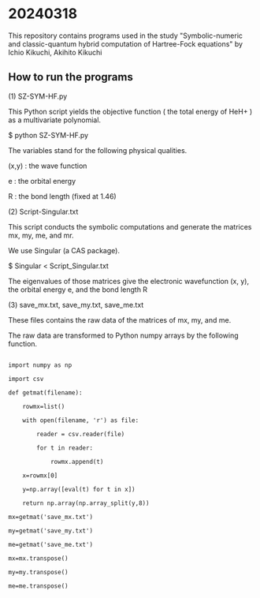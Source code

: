 # 20240318
This repository contains programs used in the study "Symbolic-numeric and classic-quantum hybrid computation of Hartree-Fock equations" by Ichio Kikuchi, Akihito Kikuchi

## How to run the programs

(1) SZ-SYM-HF.py
 
 This Python script yields the objective function ( the total energy of HeH+ ) as a multivariate polynomial.

 $ python SZ-SYM-HF.py

 The variables stand for the following physical qualities.

 (x,y) : the wave function

 e  : the orbital energy

 R : the bond length (fixed at 1.46)

(2) Script-Singular.txt

 This script conducts the symbolic computations and generate the matrices mx, my, me, and mr.

 We use Singular (a CAS package).
 
  $ Singular < Script_Singular.txt

  The eigenvalues of those matrices give the electronic wavefunction (x, y), the orbital energy e, and the bond length R

(3) save_mx.txt, save_my.txt, save_me.txt

These files contains the raw data of the matrices of mx, my, and me.

The raw data are transformed to Python numpy arrays by the following function.

~~~~~~~~~~~~~~~~~~~~~~~~~~~~~~~~~~~~~~~~~~~~~~~~~~~~~~~~~~~~~~~~~~~~~~~~~~~~~~~

import numpy as np

import csv

def getmat(filename):

    rowmx=list()
    
    with open(filename, 'r') as file:
    
        reader = csv.reader(file)
        
        for t in reader:

            rowmx.append(t)

    x=rowmx[0]
    
    y=np.array([eval(t) for t in x])
    
    return np.array(np.array_split(y,8))

mx=getmat('save_mx.txt')    

my=getmat('save_my.txt')    

me=getmat('save_me.txt')    

mx=mx.transpose()

my=my.transpose()

me=me.transpose()

~~~~~~~~~~~~~~~~~~~~~~~~~~~~~~~~~~~~~~~~~~~~~~~~~~~~~~~~~~~~~~~~~~~~~~~~~~~~~~~

